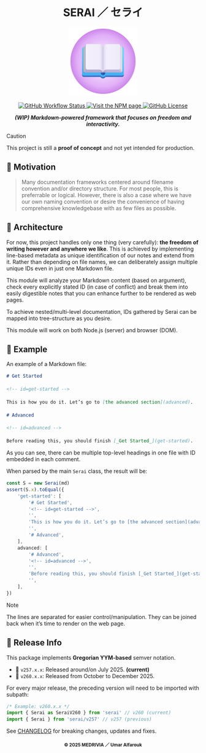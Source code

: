 <h1 align="center">SERAI ／ セライ</h1>

<p align="center">
    <img src="res/logo.svg" width="180" height="180" /><br/>
</p>

<p align="center">
    <a href="https://github.com/medrivia/serai/actions/workflows/release.yml">
        <img alt="GitHub Workflow Status" src="https://img.shields.io/github/actions/workflow/status/medrivia/serai/release.yml?event=release"/>
    </a>
    <a href="https://www.npmjs.com/package/serai">
        <img alt="Visit the NPM page" src="https://img.shields.io/npm/v/serai"/>
    </a>
    <a href="https://github.com/medrivia/serai/blob/master/LICENSE">
        <img alt="GitHub License" src="https://img.shields.io/github/license/medrivia/serai">
    </a>
</p>

<p align="center">
    <b><i>(WIP) Markdown-powered framework that focuses on freedom and interactivity.</i></b>
</p>

> [!CAUTION]
> This project is still a **proof of concept** and not yet intended for production.

## 🌠 Motivation

> Many documentation frameworks centered around filename convention and/or directory structure. For most people, this is preferrable or logical. However, there is also a case where we have our own naming convention or desire the convenience of having comprehensive knowledgebase with as few files as possible.

## 🎁 Architecture

For now, this project handles only one thing (very carefully): **the freedom of writing however and anywhere we like**. This is achieved by implementing line-based metadata as unique identification of our notes and extend from it. Rather than depending on file names, we can deliberately assign multiple unique IDs even in just one Markdown file.

This module will analyze your Markdown content (based on argument), check every explicitly stated ID (in case of conflict) and break them into easily digestible notes that you can enhance further to be rendered as web pages.

To achieve nested/multi-level documentation, IDs gathered by Serai can be mapped into tree-structure as you desire.

This module will work on both Node.js (server) and browser (DOM).

## 🧭 Example

An example of a Markdown file:

```md
# Get Started

<!-- id=get-started -->

This is how you do it. Let’s go to [the advanced section](advanced).

# Advanced

<!-- id=advanced -->

Before reading this, you should finish [_Get Started_](get-started).
```

As you can see, there can be multiple top-level headings in one file with ID embedded in each comment.

When parsed by the main `Serai` class, the result will be:

```ts
const S = new Serai(md)
assert(S.x).toEqual({
	'get-started': [
		'# Get Started',
		'<!-- id=get-started -->',
		'',
		'This is how you do it. Let’s go to [the advanced section](advanced).',
		'',
		'# Advanced',
	],
	advanced: [
		'# Advanced',
		'<!-- id=advanced -->',
		'',
		'Before reading this, you should finish [_Get Started_](get-started).',
		'',
	],
})
```

> [!NOTE]
> The lines are separated for easier control/manipulation. They can be joined back when it’s time to render on the web page.

## 🔔 Release Info

This package implements **Gregorian YYM-based** semver notation.

- 📅 `v257.x.x`: Released around/on July 2025. **(current)**
- 🚀 `v260.x.x`: Released from October to December 2025.

For every major release, the preceding version will need to be imported with subpath:

```ts
/* Example: v260.x.x */
import { Serai as SeraiV260 } from 'serai' // v260 (current)
import { Serai } from 'serai/v257' // v257 (previous)
```

See [CHANGELOG](https://github.com/medrivia/serai/wiki/changelog) for breaking changes, updates and fixes.

<p align="center"><sub><strong>© 2025 MEDRIVIA ／ Umar Alfarouk</strong></sub></p>

